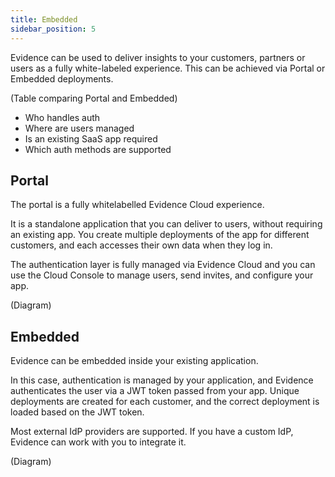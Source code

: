 ```yaml
---
title: Embedded
sidebar_position: 5
---
```


Evidence can be used to deliver insights to your customers, partners or users as a fully white-labeled experience. This can be achieved via Portal or Embedded deployments.

(Table comparing Portal and Embedded)
- Who handles auth
- Where are users managed
- Is an existing SaaS app required
- Which auth methods are supported

## Portal

The portal is a fully whitelabelled Evidence Cloud experience. 

It is a standalone application that you can deliver to users, without requiring an existing app. You create multiple deployments of the app for different customers, and each accesses their own data when they log in.

The authentication layer is fully managed via Evidence Cloud and you can use the Cloud Console to manage users, send invites, and configure your app.

(Diagram)

## Embedded

Evidence can be embedded inside your existing application. 

In this case, authentication is managed by your application, and Evidence authenticates the user via a JWT token passed from your app. Unique deployments are created for each customer, and the correct deployment is loaded based on the JWT token.

Most external IdP providers are supported. If you have a custom IdP, Evidence can work with you to integrate it.

(Diagram)